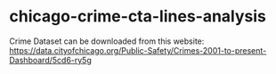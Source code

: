 # chicago-crime-cta-lines-analysis

Crime Dataset can be downloaded from this website:
https://data.cityofchicago.org/Public-Safety/Crimes-2001-to-present-Dashboard/5cd6-ry5g
